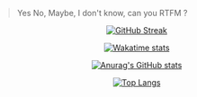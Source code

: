 > Yes No, Maybe, I don't know, can you RTFM ?

<p align="center"><a href="https://github.com/denvercoder1/github-readme-streak-stats" target="_blank">
  <img src="https://github-readme-streak-stats.herokuapp.com/?user=GerkinDev&theme=solarized-dark" alt="GitHub Streak"/>
</a></p>
<p align="center"><a href="https://github.com/anuraghazra/github-readme-stats#wakatime-week-stats" target="_blank">
  <img src="https://github-readme-stats.vercel.app/api/wakatime?username=GerkinDev&theme=solarized-dark&custom_title=Am%20I%20on%20%F0%9F%94%A5%3f" alt="Wakatime stats"/>
</a></p>
<p align="center"><a href="https://github.com/anuraghazra/github-readme-stats#github-stats-card" target="_blank">
  <img src="https://github-readme-stats.vercel.app/api?username=GerkinDev&count_private=true&show_icons=true&theme=solarized-dark&cache_seconds=86400&custom_title=%F0%9F%90%99%20is%20my%20friend" alt="Anurag's GitHub stats"/>
</a></p>
<p align="center"><a href="https://github.com/anuraghazra/github-readme-stats#top-languages-card" target="_blank">
  <img src="https://github-readme-stats.vercel.app/api/top-langs/?username=GerkinDev&theme=solarized-dark&cache_seconds=86400&custom_title=I%20%E2%9D%A4%EF%B8%8F%20those" alt="Top Langs"/>
</a></p>
